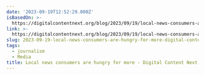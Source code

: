 ```yaml
---
date: '2023-09-19T12:52:29.000Z'
isBasedOn: >-
  https://digitalcontentnext.org/blog/2023/09/19/local-news-consumers-are-hungry-for-more/
link: >-
  https://digitalcontentnext.org/blog/2023/09/19/local-news-consumers-are-hungry-for-more/
slug: 2023-09-19-local-news-consumers-are-hungry-for-more-digital-content-next
tags:
  - journalism
  - Media
title: Local news consumers are hungry for more - Digital Content Next
---
```


